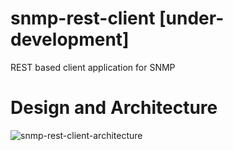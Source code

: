 # snmp-rest-client [under-development]
REST based client application for SNMP

# Design and Architecture
![snmp-rest-client-architecture](https://github.com/wasim-nihal/snmp-rest-client/assets/38865967/d66bdac5-e8c7-48b0-824b-fd352b9efda5)

